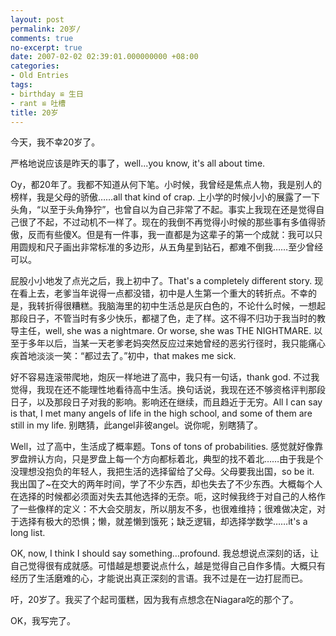 ```yaml
---
layout: post
permalink: 20岁/
comments: true
no-excerpt: true
date: 2007-02-02 02:39:01.000000000 +08:00
categories:
- Old Entries
tags:
- birthday ≌ 生日
- rant ≌ 吐槽
title: 20岁
---
```

今天，我不幸20岁了。

严格地说应该是昨天的事了，well...you know, it's all about time.

Oy，都20年了。我都不知道从何下笔。小时候，我曾经是焦点人物，我是别人的榜样，我是父母的骄傲……all that kind of crap. 上小学的时候小小的展露了一下头角，“以至于头角狰狞”，也曾自以为自己非常了不起。事实上我现在还是觉得自己很了不起，不过动机不一样了。现在的我倒不再觉得小时候的那些事有多值得骄傲，反而有些傻X。但是有一件事，我一直都是为这辈子的第一个成就：我可以只用圆规和尺子画出非常标准的多边形，从五角星到钻石，都难不倒我……至少曾经可以。

屁股小小地发了点光之后，我上初中了。That's a completely different story. 现在看上去，老爹当年说得一点都没错，初中是人生第一个重大的转折点。不幸的是，我转折得很糟糕。我脑海里的初中生活总是灰白色的，不论什么时候，一想起那段日子，不管当时有多少快乐，都褪了色，走了样。这不得不归功于我当时的教导主任，well, she was a nightmare. Or worse, she was THE NIGHTMARE. 以至于多年以后，当某一天老爹老妈突然反应过来她曾经的恶劣行径时，我只能痛心疾首地淡淡一笑：“都过去了。”初中，that makes me sick.

好不容易连滚带爬地，炮灰一样地进了高中，我只有一句话，thank god. 不过我觉得，我现在还不能理性地看待高中生活。换句话说，我现在还不够资格评判那段日子，以及那段日子对我的影响。影响还在继续，而且趋近于无穷。All I can say is that, I met many angels of life in the high school, and some of them are still in my life. 别瞎猜，此angel非彼angel。说你呢，别瞎猜了。

Well，过了高中，生活成了概率题。Tons of tons of probabilities. 感觉就好像靠罗盘辨认方向，只是罗盘上每一个方向都标着北，典型的找不着北……由于我是个没理想没抱负的年轻人，我把生活的选择留给了父母。父母要我出国，so be it. 我出国了~在交大的两年时间，学了不少东西，却也失去了不少东西。大概每个人在选择的时候都必须面对失去其他选择的无奈。呃，这时候我终于对自己的人格作了一些像样的定义：不大会交朋友，所以朋友不多，也很难维持；很难做决定，对于选择有极大的恐惧；懒，就差懒到饿死；缺乏逻辑，却选择学数学……it's a long list.

OK, now, I think I should say something...profound. 我总想说点深刻的话，让自己觉得很有成就感。可惜越是想要说点什么，越是觉得自己自作多情。大概只有经历了生活磨难的心，才能说出真正深刻的言语。我不过是在一边打屁而已。

吁，20岁了。我买了个起司蛋糕，因为我有点想念在Niagara吃的那个了。

OK，我写完了。
